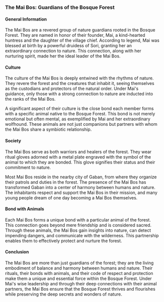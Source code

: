 ### The Mai Bos: Guardians of the Bosque Forest

#### General Information

The Mai Bos are a revered group of nature guardians rooted in the Bosque Forest. They are named in honor of their founder, Mai, a kind-hearted huntress and the daughter of the village chief. According to legend, Mai was blessed at birth by a powerful druidess of Sori, granting her an extraordinary connection to nature. This connection, along with her nurturing spirit, made her the ideal leader of the Mai Bos.

#### Culture

The culture of the Mai Bos is deeply entwined with the rhythms of nature. They revere the forest and the creatures that inhabit it, seeing themselves as the custodians and protectors of the natural order. Under Mai's guidance, only those with a strong connection to nature are inducted into the ranks of the Mai Bos.

A significant aspect of their culture is the close bond each member forms with a specific animal native to the Bosque Forest. This bond is not merely emotional but often mental, as exemplified by Mai and her extraordinary wolfhound. These animals are not just companions but partners with whom the Mai Bos share a symbiotic relationship.

#### Society

The Mai Bos serve as both warriors and healers of the forest. They wear ritual gloves adorned with a metal plate engraved with the symbol of the animal to which they are bonded. This glove signifies their status and their commitment to nature.

Most Mai Bos reside in the nearby city of Gaban, from where they organize their patrols and duties in the forest. The presence of the Mai Bos has transformed Gaban into a center of harmony between humans and nature. The inhabitants respect and support the Mai Bos in their mission, and many young people dream of one day becoming a Mai Bos themselves.

#### Bond with Animals

Each Mai Bos forms a unique bond with a particular animal of the forest. This connection goes beyond mere friendship and is considered sacred. Through these animals, the Mai Bos gain insights into nature, can detect impending dangers, and communicate with the wilderness. This partnership enables them to effectively protect and nurture the forest.

#### Conclusion

The Mai Bos are more than just guardians of the forest; they are the living embodiment of balance and harmony between humans and nature. Their rituals, their bonds with animals, and their code of respect and protection make them a unique and essential force within the Bosque Forest. Under Mai's wise leadership and through their deep connections with their animal partners, the Mai Bos ensure that the Bosque Forest thrives and flourishes while preserving the deep secrets and wonders of nature.